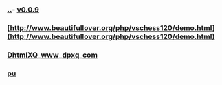 
### [..](..)- [v0.0.9](https://github.com/littleflute/cchess/edit/master/ref/readme.md) 
### [http://www.beautifullover.org/php/vschess120/demo.html](http://www.beautifullover.org/php/vschess120/demo.html)
### [DhtmlXQ_www_dpxq_com](DhtmlXQ_www_dpxq_com)
### [pu](pu)
